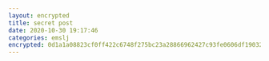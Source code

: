 ```yaml
---
layout: encrypted
title: secret post
date: 2020-10-30 19:17:46
categories: emslj
encrypted: 0d1a1a08823cf0ff422c6748f275bc23a28866962427c93fe0606df1903252aeU2FsdGVkX18dzQ4Ys6xcU3F1AMENVvJFBHkYDpFiqbOf+w9LFdyaqY64SPvSvIzJ4prckMBbx1XTV0Wn5mZ7ddSVO7qDsXtN3RkPeDeuLx0AZWDc4sv/35R73MBsqSmtoD2orszP3EcnSD7oL+SDrhRgmcjRXC+Qw5h5jQSBPbg=
---
```

